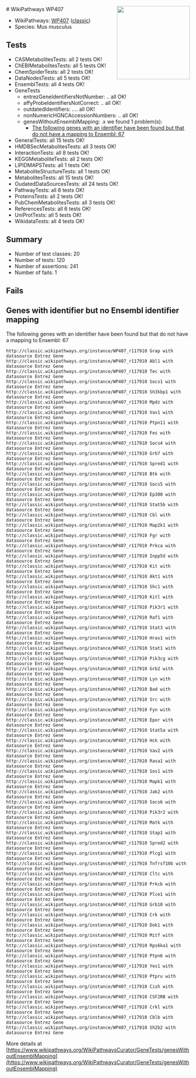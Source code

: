 <img style="float: right; width: 200px" src="https://upload.wikimedia.org/wikipedia/commons/thumb/8/83/Wplogo_with_text_500.png/640px-Wplogo_with_text_500.png" />
# WikiPathways WP407

* WikiPathways: [WP407](https://wikipathways.org/pathways/WP407) ([classic](https://classic.wikipathways.org/instance/WP407))
* Species: Mus musculus
## Tests
* CASMetabolitesTests: all 2 tests OK!
* ChEBIMetabolitesTests: all 5 tests OK!
* ChemSpiderTests: all 2 tests OK!
* DataNodesTests: all 5 tests OK!
* EnsemblTests: all 4 tests OK!
* GeneTests
    * entrezGeneIdentifiersNotNumber: .. all OK!
    * affyProbeIdentifiersNotCorrect: .. all OK!
    * outdatedIdentifiers: .... all OK!
    * nonNumericHGNCAccessionNumbers: .. all OK!
    * genesWithoutEnsemblMapping: .x we found 1 problem(s):
        * [The following genes with an identifier have been found but that do not have a mapping to Ensembl: 67](#c4e543af)
* GeneralTests: all 15 tests OK!
* HMDBSecMetabolitesTests: all 3 tests OK!
* InteractionTests: all 8 tests OK!
* KEGGMetaboliteTests: all 2 tests OK!
* LIPIDMAPSTests: all 1 tests OK!
* MetaboliteStructureTests: all 1 tests OK!
* MetabolitesTests: all 15 tests OK!
* OudatedDataSourcesTests: all 24 tests OK!
* PathwayTests: all 8 tests OK!
* ProteinsTests: all 2 tests OK!
* PubChemMetabolitesTests: all 3 tests OK!
* ReferencesTests: all 6 tests OK!
* UniProtTests: all 5 tests OK!
* WikidataTests: all 4 tests OK!


## Summary

* Number of test classes: 20
* Number of tests: 120
* Number of assertions: 241
* Number of fails: 1

## Fails

<a name="c4e543af" />

## Genes with identifier but no Ensembl identifier mapping

The following genes with an identifier have been found but that do not have a mapping to Ensembl: 67
```
http://classic.wikipathways.org/instance/WP407_r117910 Grap with datasource Entrez Gene
http://classic.wikipathways.org/instance/WP407_r117910 Abl1 with datasource Entrez Gene
http://classic.wikipathways.org/instance/WP407_r117910 Tec with datasource Entrez Gene
http://classic.wikipathways.org/instance/WP407_r117910 Socs1 with datasource Entrez Gene
http://classic.wikipathways.org/instance/WP407_r117910 Sh3kbp1 with datasource Entrez Gene
http://classic.wikipathways.org/instance/WP407_r117910 Mpdz with datasource Entrez Gene
http://classic.wikipathways.org/instance/WP407_r117910 Vav1 with datasource Entrez Gene
http://classic.wikipathways.org/instance/WP407_r117910 Ptpn11 with datasource Entrez Gene
http://classic.wikipathways.org/instance/WP407_r117910 Fes with datasource Entrez Gene
http://classic.wikipathways.org/instance/WP407_r117910 Socs4 with datasource Entrez Gene
http://classic.wikipathways.org/instance/WP407_r117910 Grb7 with datasource Entrez Gene
http://classic.wikipathways.org/instance/WP407_r117910 Spred1 with datasource Entrez Gene
http://classic.wikipathways.org/instance/WP407_r117910 Btk with datasource Entrez Gene
http://classic.wikipathways.org/instance/WP407_r117910 Socs5 with datasource Entrez Gene
http://classic.wikipathways.org/instance/WP407_r117910 Ep300 with datasource Entrez Gene
http://classic.wikipathways.org/instance/WP407_r117910 Stat5b with datasource Entrez Gene
http://classic.wikipathways.org/instance/WP407_r117910 Cbl with datasource Entrez Gene
http://classic.wikipathways.org/instance/WP407_r117910 Map2k1 with datasource Entrez Gene
http://classic.wikipathways.org/instance/WP407_r117910 Fgr with datasource Entrez Gene
http://classic.wikipathways.org/instance/WP407_r117910 Prkca with datasource Entrez Gene
http://classic.wikipathways.org/instance/WP407_r117910 Inpp5d with datasource Entrez Gene
http://classic.wikipathways.org/instance/WP407_r117910 Kit with datasource Entrez Gene
http://classic.wikipathways.org/instance/WP407_r117910 Akt1 with datasource Entrez Gene
http://classic.wikipathways.org/instance/WP407_r117910 Shc1 with datasource Entrez Gene
http://classic.wikipathways.org/instance/WP407_r117910 Kitl with datasource Entrez Gene
http://classic.wikipathways.org/instance/WP407_r117910 Pik3r1 with datasource Entrez Gene
http://classic.wikipathways.org/instance/WP407_r117910 Raf1 with datasource Entrez Gene
http://classic.wikipathways.org/instance/WP407_r117910 Stat3 with datasource Entrez Gene
http://classic.wikipathways.org/instance/WP407_r117910 Hras1 with datasource Entrez Gene
http://classic.wikipathways.org/instance/WP407_r117910 Stat1 with datasource Entrez Gene
http://classic.wikipathways.org/instance/WP407_r117910 Pik3cg with datasource Entrez Gene
http://classic.wikipathways.org/instance/WP407_r117910 Grb2 with datasource Entrez Gene
http://classic.wikipathways.org/instance/WP407_r117910 Lyn with datasource Entrez Gene
http://classic.wikipathways.org/instance/WP407_r117910 Bad with datasource Entrez Gene
http://classic.wikipathways.org/instance/WP407_r117910 Src with datasource Entrez Gene
http://classic.wikipathways.org/instance/WP407_r117910 Fyn with datasource Entrez Gene
http://classic.wikipathways.org/instance/WP407_r117910 Epor with datasource Entrez Gene
http://classic.wikipathways.org/instance/WP407_r117910 Stat5a with datasource Entrez Gene
http://classic.wikipathways.org/instance/WP407_r117910 Hck with datasource Entrez Gene
http://classic.wikipathways.org/instance/WP407_r117910 Vav2 with datasource Entrez Gene
http://classic.wikipathways.org/instance/WP407_r117910 Rasa1 with datasource Entrez Gene
http://classic.wikipathways.org/instance/WP407_r117910 Sos1 with datasource Entrez Gene
http://classic.wikipathways.org/instance/WP407_r117910 Mapk1 with datasource Entrez Gene
http://classic.wikipathways.org/instance/WP407_r117910 Jak2 with datasource Entrez Gene
http://classic.wikipathways.org/instance/WP407_r117910 Socs6 with datasource Entrez Gene
http://classic.wikipathways.org/instance/WP407_r117910 Pik3r2 with datasource Entrez Gene
http://classic.wikipathways.org/instance/WP407_r117910 Matk with datasource Entrez Gene
http://classic.wikipathways.org/instance/WP407_r117910 Stap1 with datasource Entrez Gene
http://classic.wikipathways.org/instance/WP407_r117910 Spred2 with datasource Entrez Gene
http://classic.wikipathways.org/instance/WP407_r117910 Plcg1 with datasource Entrez Gene
http://classic.wikipathways.org/instance/WP407_r117910 Tnfrsf10b with datasource Entrez Gene
http://classic.wikipathways.org/instance/WP407_r117910 Cltc with datasource Entrez Gene
http://classic.wikipathways.org/instance/WP407_r117910 Prkcb with datasource Entrez Gene
http://classic.wikipathways.org/instance/WP407_r117910 Plce1 with datasource Entrez Gene
http://classic.wikipathways.org/instance/WP407_r117910 Grb10 with datasource Entrez Gene
http://classic.wikipathways.org/instance/WP407_r117910 Crk with datasource Entrez Gene
http://classic.wikipathways.org/instance/WP407_r117910 Dok1 with datasource Entrez Gene
http://classic.wikipathways.org/instance/WP407_r117910 Mitf with datasource Entrez Gene
http://classic.wikipathways.org/instance/WP407_r117910 Rps6ka1 with datasource Entrez Gene
http://classic.wikipathways.org/instance/WP407_r117910 Ptpn6 with datasource Entrez Gene
http://classic.wikipathways.org/instance/WP407_r117910 Yes1 with datasource Entrez Gene
http://classic.wikipathways.org/instance/WP407_r117910 Ptpru with datasource Entrez Gene
http://classic.wikipathways.org/instance/WP407_r117910 Cish with datasource Entrez Gene
http://classic.wikipathways.org/instance/WP407_r117910 CSF2RB with datasource Entrez Gene
http://classic.wikipathways.org/instance/WP407_r117910 Crkl with datasource Entrez Gene
http://classic.wikipathways.org/instance/WP407_r117910 Cblb with datasource Entrez Gene
http://classic.wikipathways.org/instance/WP407_r117910 Sh2b2 with datasource Entrez Gene
```

More details at [https://www.wikipathways.org/WikiPathwaysCurator/GeneTests/genesWithoutEnsemblMapping](https://www.wikipathways.org/WikiPathwaysCurator/GeneTests/genesWithoutEnsemblMapping)

